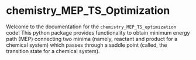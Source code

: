 # chemistry_MEP_TS_Optimization

Welcome to the documentation for the `chemistry_MEP_TS_optimization` code!
This python package provides functionality to obtain minimum energy path (MEP)
connecting two minima (namely, reactant and product for a chemical system)
which passes through a saddle point (called, the transition state for a chemical system).
